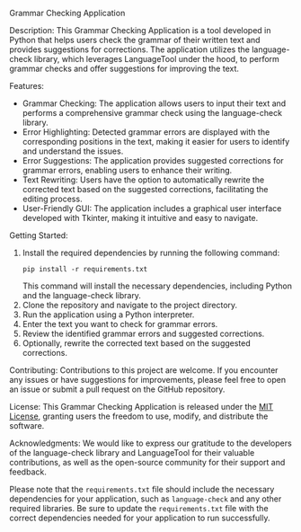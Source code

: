 Grammar Checking Application

Description:
This Grammar Checking Application is a tool developed in Python that helps users check the grammar of their written text and provides suggestions for corrections. The application utilizes the language-check library, which leverages LanguageTool under the hood, to perform grammar checks and offer suggestions for improving the text.

Features:
- Grammar Checking: The application allows users to input their text and performs a comprehensive grammar check using the language-check library.
- Error Highlighting: Detected grammar errors are displayed with the corresponding positions in the text, making it easier for users to identify and understand the issues.
- Error Suggestions: The application provides suggested corrections for grammar errors, enabling users to enhance their writing.
- Text Rewriting: Users have the option to automatically rewrite the corrected text based on the suggested corrections, facilitating the editing process.
- User-Friendly GUI: The application includes a graphical user interface developed with Tkinter, making it intuitive and easy to navigate.

Getting Started:
1. Install the required dependencies by running the following command:
   ```
   pip install -r requirements.txt
   ```
   This command will install the necessary dependencies, including Python and the language-check library.
2. Clone the repository and navigate to the project directory.
3. Run the application using a Python interpreter.
4. Enter the text you want to check for grammar errors.
5. Review the identified grammar errors and suggested corrections.
6. Optionally, rewrite the corrected text based on the suggested corrections.

Contributing:
Contributions to this project are welcome. If you encounter any issues or have suggestions for improvements, please feel free to open an issue or submit a pull request on the GitHub repository.

License:
This Grammar Checking Application is released under the [MIT License](link-to-license), granting users the freedom to use, modify, and distribute the software.

Acknowledgments:
We would like to express our gratitude to the developers of the language-check library and LanguageTool for their valuable contributions, as well as the open-source community for their support and feedback.

Please note that the `requirements.txt` file should include the necessary dependencies for your application, such as `language-check` and any other required libraries. Be sure to update the `requirements.txt` file with the correct dependencies needed for your application to run successfully.
